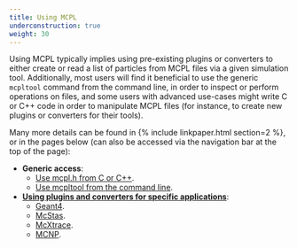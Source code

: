 ```yaml
---
title: Using MCPL
underconstruction: true
weight: 30
---
```


Using MCPL typically implies using pre-existing plugins or converters to either create or read a list of particles from MCPL files via a given simulation tool. Additionally, most users will find it beneficial to use the generic `mcpltool` command from the command line, in order to inspect or perform operations on files, and some users with advanced use-cases might write C or C++ code in order to manipulate MCPL files (for instance, to create new plugins or converters for their tools).

Many more details can be found in {% include linkpaper.html section=2 %}, or in the pages below (can also be accessed via the navigation bar at the top of the page):

* <strong>Generic access</strong>:
  * [Use mcpl.h from C or C++](LOCAL:usage_c).
  * [Use mcpltool from the command line](LOCAL:usage_cmdline).
* <strong>[Using plugins and converters for specific applications](LOCAL:hooks)</strong>:
  * [Geant4](LOCAL:hooks_geant4).
  * [McStas](LOCAL:hooks_mcstas).
  * [McXtrace](LOCAL:hooks_mcxtrace).
  * [MCNP](LOCAL:hooks_mcnp).
